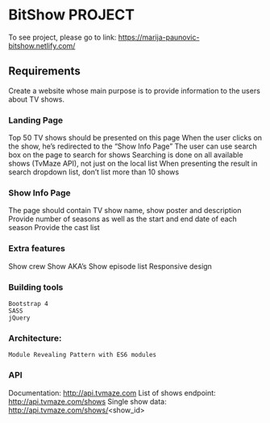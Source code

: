 # BitShow PROJECT

To see project, please go to link: https://marija-paunovic-bitshow.netlify.com/

## Requirements 
Create a website whose main purpose is to provide information to the users about TV shows.
### Landing Page
Top 50 TV shows should be presented on this page
When the user clicks on the show, he’s redirected to the “Show Info Page”
The user can use search box on the page to search for shows
Searching is done on all available shows (TvMaze API), not just on the local list
When presenting the result in search dropdown list, don’t list more than 10 shows

### Show Info Page
The page should contain TV show name, show poster and description
Provide number of seasons as well as the start and end date of each season
Provide the cast list

### Extra features
Show crew
Show AKA’s
Show episode list
Responsive design

### Building tools
	Bootstrap 4
	SASS
	jQuery

### Architecture:
	Module Revealing Pattern with ES6 modules
### API
Documentation: http://api.tvmaze.com
List of shows endpoint: http://api.tvmaze.com/shows
Single show data: http://api.tvmaze.com/shows/<show_id>
